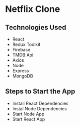 # Netflix Clone

## Technologies Used

- React
- Redux Toolkit
- Firebase
- TMDB Api
- Axios
- Node
- Express
- MongoDB

## Steps to Start the App

- Install React Dependencies
- Instal Node Dependencies
- Start Node App
- Start React App
